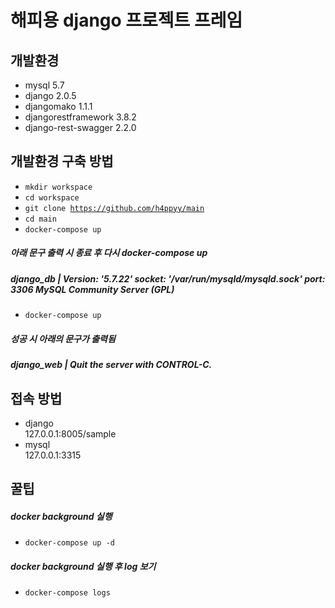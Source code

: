 해피용 django 프로젝트 프레임
=============

개발환경
-------------

- mysql 5.7
- django 2.0.5
- djangomako 1.1.1
- djangorestframework 3.8.2
- django-rest-swagger 2.2.0

개발환경 구축 방법
-------------

- <code>mkdir workspace</code>    
- <code>cd workspace</code>    
- <code>git clone https://github.com/h4ppyy/main</code>    
- <code>cd main</code>    
- <code>docker-compose up</code>  
  
##### 아래 문구 출력 시 종료 후 다시 docker-compose up  
##### django_db | Version: '5.7.22'  socket: '/var/run/mysqld/mysqld.sock'  port: 3306  MySQL Community Server (GPL)    
  
- <code>docker-compose up</code>    
  
##### 성공 시 아래의 문구가 출력됨  
##### django_web | Quit the server with CONTROL-C.    
  
접속 방법
-------------
- django  
127.0.0.1:8005/sample  
- mysql  
127.0.0.1:3315  

꿀팁
-------------
##### docker background 실행  
- <code>docker-compose up -d</code>  
##### docker background 실행 후 log 보기  
- <code>docker-compose logs</code>  
